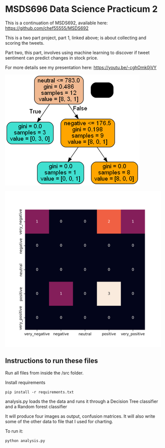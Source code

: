 # MSDS696 Data Science Practicum 2

This is a continuation of MSDS692, available here: https://github.com/chef55555/MSDS692

This is a two part project, part 1, linked above; is about collecting and scoring the tweets.

Part two, this part, involves using machine learning to discover if tweet sentiment can predict changes in stock price. 

For more details see my presentation here: https://youtu.be/-cghOmk0jVY


![Stock Decision Tree](images/stock_tree.png)

![Random Forest Model Confusion](images/forest_model_confusion.png)

## Instructions to run these files</h2>

Run all files from inside the /src folder.

Install requirements
```shell
pip install -r requirements.txt
```

analysis.py loads the  the data and runs it through a Decision Tree classifier and a Random forest classifier

It will produce four images as output, confusion matrices. It will also write some of the other data to file that I used for charting.

To run it:
```shell
python analysis.py
```